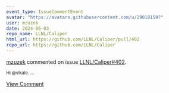 ```yaml
---
event_type: IssueCommentEvent
avatar: "https://avatars.githubusercontent.com/u/29018159?"
user: mzuzek
date: 2024-06-03
repo_name: LLNL/Caliper
html_url: https://github.com/LLNL/Caliper/pull/402
repo_url: https://github.com/LLNL/Caliper
---
```


<a href='https://github.com/mzuzek' target='_blank'>mzuzek</a> commented on issue <a href='https://github.com/LLNL/Caliper/pull/402' target='_blank'>LLNL/Caliper#402</a>.

<small>Hi @vlkale....</small>

<a href='https://github.com/LLNL/Caliper/pull/402' target='_blank'>View Comment</a>